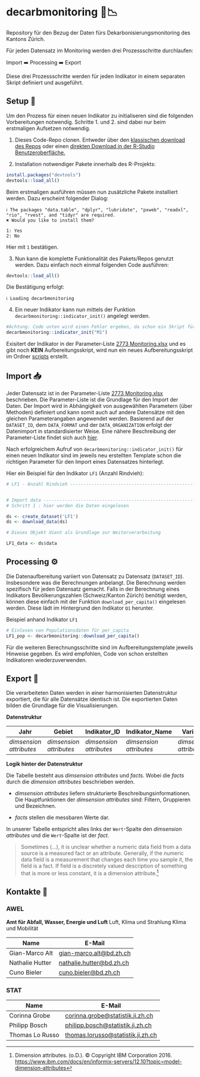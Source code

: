 
# decarbmonitoring 🌳📉

<!-- badges: start -->
<!-- badges: end -->

Repository für den Bezug der Daten fürs Dekarbonisierungsmonitoring des
Kantons Zürich.

Für jeden Datensatz im Monitoring werden drei Prozessschritte
durchlaufen:

Import ➡️ Processing ➡️ Export

Diese drei Prozessschritte werden für jeden Indikator in einem separaten
Skript definiert und ausgeführt.

## Setup 📁

Um den Prozess für einen neuen Indikator zu initialiseren sind die
folgenden Vorbereitungen notwendig. 
Schritte 1. und 2. sind dabei nur beim erstmaligen Aufsetzen notwendig.

1.  Dieses Code-Repo clonen. Entweder über den [klassischen download des
    Repos](https://github.com/statistikZH/decarb_monitoring/archive/refs/heads/main.zip)
    oder einen [direkten Download in der R-Studio
    Benutzeroberfläche.](https://happygitwithr.com/rstudio-git-github.html#clone-the-test-github-repository-to-your-computer-via-rstudio)

2.  Installation notwendiger Pakete innerhalb des R-Projekts:

``` r
install.packages("devtools")
devtools::load_all()
```

Beim erstmaligen ausführen müssen nun zusätzliche Pakete installiert
werden. Dazu erscheint folgender Dialog:

    ℹ The packages "data.table", "dplyr", "lubridate", "pxweb", "readxl", "rio", "rvest", and "tidyr" are required.
    ✖ Would you like to install them?

    1: Yes
    2: No

Hier mit `1` bestätigen.

3.  Nun kann die komplette Funktionalität des Pakets/Repos genutzt
    werden. Dazu einfach noch einmal folgenden Code ausführen:

``` r
devtools::load_all()
```

Die Bestätigung erfolgt:

    ℹ Loading decarbmonitoring

4.  Ein neuer Indikator kann nun mittels der Funktion `decarbmonitoring::indicator_init()` angelegt werden.

``` r
#Achtung: Code unten wird einen Fehler ergeben, da schon ein Skript für den Indikator M1 exisitert.
decarbmonitoring::indicator_init("M1")
```
Exisitert der Indikator in der Parameter-Liste [2773
Monitoring.xlsx](https://github.com/statistikZH/decarb_monitoring/blob/main/2773%20Monitoring.xlsx) und es gibt noch **KEIN** Aufbereitungsskript, wird nun ein neues Aufbereitungsskript im Ordner [scripts](scripts) erstellt.


## Import 📥

Jeder Datensatz ist in der Parameter-Liste [2773
Monitoring.xlsx](https://github.com/statistikZH/decarb_monitoring/blob/main/2773%20Monitoring.xlsx)
beschrieben. Die Parameter-Liste ist die Grundlage für den Import der
Daten. Der Import wird in Abhängigkeit von ausgewählten Parametern (über
Methoden) definiert und kann somit auch auf andere Datensätze mit den
gleichen Parameterangaben angewendet werden. Basierend auf der
`DATASET_ID`, dem `DATA_FORMAT` und der `DATA_ORGANIZATION` erfolgt der
Datenimport in standardisierter Weise. Eine nähere Beschreibung der Parameter-Liste findet sich auch [hier](docu/parameter_list.md).

Nach erfolgreichem Aufruf von `decarbmonitoring::indicator_init()` für einen neuen Indikator sind im jeweils neu erstellten Template schon die richtigen Parameter für den Import 
eines Datensatzes hinterlegt. 

Hier ein Beispiel für den Indikator `LF1` (Anzahl Rindvieh):

``` r
# LF1 - Anzahl Rindvieh ----------------------------------------------------


# Import data -------------------------------------------------------------
# Schritt 1 : hier werden die Daten eingelesen

ds <- create_dataset('LF1')
ds <- download_data(ds)

# Dieses Objekt dient als Grundlage zur Weiterverarbeitung

LF1_data <- ds$data

```


## Processing ⚙️

Die Datenaufbereitung variiert von Datensatz zu Datensatz
(`DATASET_ID`). Insbesondere was die Berechnungen anbelangt. Die
Berechnung werden spezifisch für jeden Datensatz gemacht. Falls in der Berechnung eines Indikators Bevölkerungszahlen (Schweiz/Kanton Zürich) benötigt werden, können diese einfach 
mit der Funktion `download_per_capita()` eingelesen werden. Diese lädt im Hintergrund den Indikator `Q1` herunter.

Beispiel anhand Indikator `LF1`

```r
# Einlesen von Populationsdaten für per_capita
LF1_pop <- decarbmonitoring::download_per_capita()
```

Für die weiteren Berechnungsschritte sind im Aufbereitungstemplate jeweils Hinweise gegeben. Es wird empfohlen, Code von schon erstellten Indikatoren wiederzuverwenden.

## Export 💾

Die verarbeiteten Daten werden in einer harmonisierten Datenstruktur
exportiert, die für alle Datensätze identisch ist. Die exportierten
Daten bilden die Grundlage für die Visualisierungen.

**Datenstruktur**

| Jahr                    | Gebiet                  | Indikator_ID            | Indikator_Name          | Variable                | Datenquelle             | Einheit                 | Wert   |
|-------------------------|-------------------------|-------------------------|-------------------------|-------------------------|-------------------------|-------------------------|--------|
| *dimsension attributes* | *dimsension attributes* | *dimsension attributes* | *dimsension attributes* | *dimsension attributes* | *dimsension attributes* | *dimsension attributes* | *fact* |

**Logik hinter der Datenstruktur**

Die Tabelle besteht aus *dimsension attributes* und *facts*. Wobei die
*facts* durch die *dimension attributes* beschrieben werden.

- *dimsension attributes* liefern strukturierte
  Beschreibungsinformationen. Die Hauptfunktionen der *dimsension
  attributes* sind: Filtern, Gruppieren und Bezeichnen.

- *facts* stellen die messbaren Werte dar.

In unserer Tabelle entspricht alles links der `Wert`-Spalte den
*dimsension attributes* und die `Wert`-Spalte ist der *fact*.

> Sometimes (…), it is unclear whether a numeric data field from a data
> source is a measured fact or an attribute. Generally, if the numeric
> data field is a measurement that changes each time you sample it, the
> field is a fact. If field is a discretely valued description of
> something that is more or less constant, it is a dimension
> attribute.[^1]

## Kontakte 📧

### AWEL

**Amt für Abfall, Wasser, Energie und Luft** Luft, Klima und Strahlung
Klima und Mobilität

| Name            | E-Mail                   |
|-----------------|--------------------------|
| Gian-Marco Alt  | gian-marco.alt@bd.zh.ch  |
| Nathalie Hutter | nathalie.hutter@bd.zh.ch |
| Cuno Bieler     | cuno.bieler@bd.zh.ch     |

### STAT

| Name            | E-Mail                            |
|-----------------|-----------------------------------|
| Corinna Grobe   | corinna.grobe@statistik.ji.zh.ch  |
| Philipp Bosch   | philipp.bosch@statistik.ji.zh.ch  |
| Thomas Lo Russo | thomas.lorusso@statistik.ji.zh.ch |

[^1]: Dimension attributes. (o.D.). © Copyright IBM Corporation 2016.
    <https://www.ibm.com/docs/en/informix-servers/12.10?topic=model-dimension-attributes>
